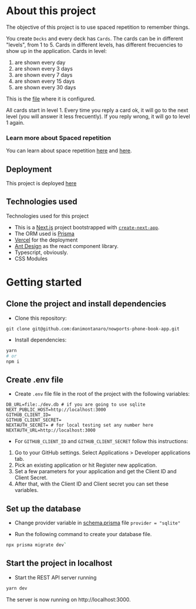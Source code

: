 # About this project

The objective of this project is to use spaced repetition to remember things. 

You create `Decks` and every deck has `Cards`. The cards can be in different "levels", from 1 to 5. Cards in different levels, has different frecuencies to show up in the application. Cards in level:
1. are shown every day
2. are shown every 3 days
3. are shown every 7 days
4. are shown every 15 days
5. are shown every 30 days

This is the [file](./src/constants.ts) where it is configured.

All cards start in level 1. Every time you reply a card ok, it will go to the next level (you will answer it less frecuently). If you reply wrong, it will go to level 1 again. 

### Learn more about Spaced repetition
You can learn about space repetition [here](https://ncase.me/remember/) and [here](https://en.wikipedia.org/wiki/Spaced_repetition#:~:text=Spaced%20repetition%20is%20a%20method,fact%20is%20presented%20or%20said.).


## Deployment

This project is deployed [here](https://learning-cards.vercel.app/) 

## Technologies used

Technologies used for this project
- This is a [Next.js](https://nextjs.org/) project bootstrapped with [`create-next-app`](https://github.com/vercel/next.js/tree/canary/packages/create-next-app).
- The ORM used is [Prisma](https://www.prisma.io/)
- [Vercel](https://vercel.com/) for the deployment
- [Ant Design](https://ant.design/) as the react component library.
- Typescript, obviously.
- CSS Modules

# Getting started

## Clone the project and install dependencies

- Clone this repository:

`git clone git@github.com:danimontanaro/nowports-phone-book-app.git`

- Install dependencies:

```bash
yarn
# or
npm i
```

## Create .env file

- Create `.env` file file in the root of the project with the following variables:

```
DB_URL=file:./dev.db # if you are going to use sqlite
NEXT_PUBLIC_HOST=http://localhost:3000
GITHUB_CLIENT_ID=
GITHUB_CLIENT_SECRET=
NEXTAUTH_SECRET= # for local testing set any number here
NEXTAUTH_URL=http://localhost:3000
```

- For `GITHUB_CLIENT_ID` and `GITHUB_CLIENT_SECRET` follow this instructions:

1. Go to your GitHub settings. Select Applications > Developer applications tab.
2. Pick an existing application or hit Register new application.
3. Set a few parameters for your application and get the Client ID and Client Secret.
4. After that, with the Client ID and Client secret you can set these variables.

## Set up the database

- Change provider variable in [schema.prisma](./prisma/schema.prisma) file
  `provider = "sqlite"`

- Run the following command to create your database file.

```bash
npx prisma migrate dev`
```

## Start the project in localhost

- Start the REST API server running

```bash
yarn dev
```


The server is now running on http://localhost:3000.


